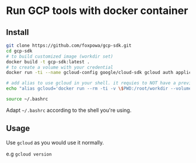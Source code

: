# Run GCP tools with docker container
## Install
```bash
git clone https://github.com/foxpowa/gcp-sdk.git
cd gcp-sdk
# to build customized image (workdir set)
docker build -t gcp-sdk:latest .
# to create a volume with your credential
docker run -ti --name gcloud-config google/cloud-sdk gcloud auth application-default login

# add alias to use gcloud in your shell. it requies to NOT have a previously installed version of gcloud on your system
echo "alias gcloud='docker run --rm -ti -v \$PWD:/root/workdir --volumes-from gcloud-config gcp-sdk gcloud \$@'" >> ~/.bashrc

source ~/.bashrc
```

Adapt `~/.bashrc`  according to the shell you're using.

## Usage
Use `gcloud` as you would use it normally.

e.g `gcloud version`
